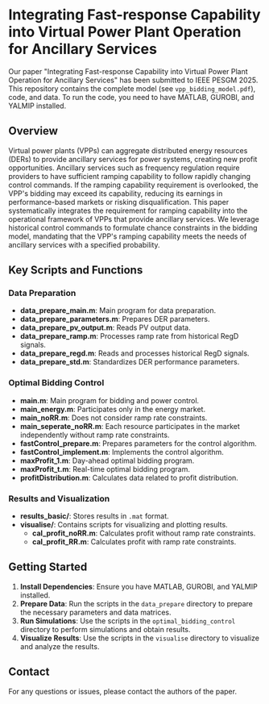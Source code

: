 # Integrating Fast-response Capability into Virtual Power Plant Operation for Ancillary Services

Our paper "Integrating Fast-response Capability into Virtual Power Plant Operation for Ancillary Services" has been submitted to IEEE PESGM 2025. This repository contains the complete model (see `vpp_bidding_model.pdf`), code, and data. To run the code, you need to have MATLAB, GUROBI, and YALMIP installed.

## Overview

Virtual power plants (VPPs) can aggregate distributed energy resources (DERs) to provide ancillary services for power systems, creating new profit opportunities. Ancillary services such as frequency regulation require providers to have sufficient ramping capability to follow rapidly changing control commands. If the ramping capability requirement is overlooked, the VPP's bidding may exceed its capability, reducing its earnings in performance-based markets or risking disqualification. This paper systematically integrates the requirement for ramping capability into the operational framework of VPPs that provide ancillary services. We leverage historical control commands to formulate chance constraints in the bidding model, mandating that the VPP's ramping capability meets the needs of ancillary services with a specified probability.

## Key Scripts and Functions

### Data Preparation

- **data_prepare_main.m**: Main program for data preparation.
- **data_prepare_parameters.m**: Prepares DER parameters.
- **data_prepare_pv_output.m**: Reads PV output data.
- **data_prepare_ramp.m**: Processes ramp rate from historical RegD signals.
- **data_prepare_regd.m**: Reads and processes historical RegD signals.
- **data_prepare_std.m**: Standardizes DER performance parameters.

### Optimal Bidding Control

- **main.m**: Main program for bidding and power control.
- **main_energy.m**: Participates only in the energy market.
- **main_noRR.m**: Does not consider ramp rate constraints.
- **main_seperate_noRR.m**: Each resource participates in the market independently without ramp rate constraints.
- **fastControl_prepare.m**: Prepares parameters for the control algorithm.
- **fastControl_implement.m**: Implements the control algorithm.
- **maxProfit_1.m**: Day-ahead optimal bidding program.
- **maxProfit_t.m**: Real-time optimal bidding program.
- **profitDistribution.m**: Calculates data related to profit distribution.

### Results and Visualization

- **results_basic/**: Stores results in `.mat` format.
- **visualise/**: Contains scripts for visualizing and plotting results.
  - **cal_profit_noRR.m**: Calculates profit without ramp rate constraints.
  - **cal_profit_RR.m**: Calculates profit with ramp rate constraints.

## Getting Started

1. **Install Dependencies**: Ensure you have MATLAB, GUROBI, and YALMIP installed.
2. **Prepare Data**: Run the scripts in the `data_prepare` directory to prepare the necessary parameters and data matrices.
3. **Run Simulations**: Use the scripts in the `optimal_bidding_control` directory to perform simulations and obtain results.
4. **Visualize Results**: Use the scripts in the `visualise` directory to visualize and analyze the results.

## Contact

For any questions or issues, please contact the authors of the paper.
